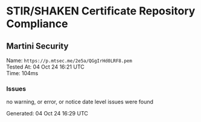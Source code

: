 # STIR/SHAKEN Certificate Repository Compliance

## Martini Security

Name: `https://p.mtsec.me/2e5a/QGgIrHd0LRF8.pem`\
Tested At: 04 Oct 24 16:21 UTC\
Time: 104ms

### Issues

no warning, or error, or notice date level issues were found

Generated: 04 Oct 24 16:29 UTC